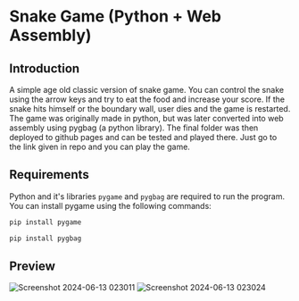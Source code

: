 # Snake Game (Python + Web Assembly)

## Introduction

A simple age old classic version of snake game. You can control the snake using the arrow keys and try to eat the food and increase your score. If the snake hits himself or the boundary wall, user dies and the game is restarted. The game was originally made in python, but was later converted into web assembly using pygbag (a python library). The final folder was then deployed to github pages and can be tested and played there. Just go to the link given in repo and you can play the game.

## Requirements
Python and it's libraries `pygame` and `pygbag` are required to run the program. You can install pygame using the following commands:

```cmd
pip install pygame

pip install pygbag
```

## Preview

![Screenshot 2024-06-13 023011](https://github.com/HasanYahya101/SnakeGame-WASM/assets/118683092/caafec59-d50c-4e2d-a6d3-6bf40cd7d3c5)
![Screenshot 2024-06-13 023024](https://github.com/HasanYahya101/SnakeGame-WASM/assets/118683092/302f2d69-5fdd-4975-8c48-cc93c611fecf)
